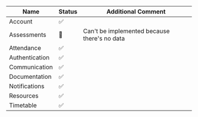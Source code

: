 | Name           | Status | Additional Comment                           |
|----------------|--------|----------------------------------------------|
| Account        | ✅      |                                              |
| Assessments    | 🔴     | Can't be implemented because there's no data |
| Attendance     | ✅     |                                              |
| Authentication | ✅      |                                              |
| Communication  | ✅     |                                              |
| Documentation  | ✅     |                                              |
| Notifications  | ✅      |                                              |
| Resources      | ✅      |                                              |
| Timetable      | ✅      |                                              |